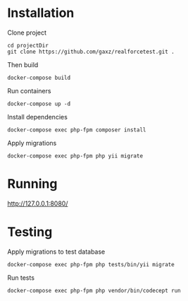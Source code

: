 # Installation
Clone project

    cd projectDir
    git clone https://github.com/gaxz/realforcetest.git .

Then build

    docker-compose build

Run containers

    docker-compose up -d

Install dependencies

    docker-compose exec php-fpm composer install

Apply migrations

    docker-compose exec php-fpm php yii migrate

# Running

http://127.0.0.1:8080/

# Testing

Apply migrations to test database

    docker-compose exec php-fpm php tests/bin/yii migrate

Run tests

    docker-compose exec php-fpm php vendor/bin/codecept run
